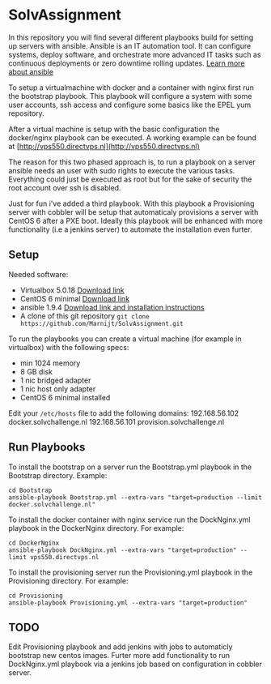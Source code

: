 SolvAssignment
=========

In this repository you will find several different playbooks build for setting up servers with ansible. Ansible is an IT automation tool. It can configure systems, deploy software, and orchestrate more advanced IT tasks such as continuous deployments or zero downtime rolling updates. [Learn more about ansible](http://docs.ansible.com/ansible/index.html)

To setup a virtualmachine with docker and a container with nginx first run the bootstrap playbook. This playbook will configure a system with some user accounts, ssh access and configure some basics like the EPEL yum repository.

After a virtual machine is setup with the basic configuration the docker/nginx playbook can be executed. A working example can be found at [http://vps550.directvps.nl](http://vps550.directvps.nl)

The reason for this two phased approach is, to run a playbook on a server ansible needs an user with sudo rights to execute the various tasks. Everything could just be executed as root but for the sake of security the root account over ssh is disabled.

Just for fun i've added a third playbook. With this playbook a Provisioning server with cobbler will be setup that automaticaly provisions a server with CentOS 6 after a PXE boot. Ideally this playbook will be enhanced with more functionality (i.e a jenkins server) to automate the installation even furter.

Setup
------------

Needed software:

- Virtualbox 5.0.18 [Download link](https://www.virtualbox.org/wiki/Downloads)
- CentOS 6 minimal [Download link](http://ftp.nluug.nl/ftp/pub/os/Linux/distr/CentOS/6.7/isos/x86_64/)
- ansible 1.9.4 [Download link and installation instructions](http://docs.ansible.com/ansible/intro_installation.html)
- A clone of this git repository `git clone https://github.com/Marnijt/SolvAssignment.git`

To run the playbooks you can create a virtual machine (for example in virtualbox) with the following specs:

- min 1024 memory
- 8 GB disk
- 1 nic bridged adapter
- 1 nic host only adapter
- CentOS 6 minimal installed

Edit your `/etc/hosts` file to add the following domains:
192.168.56.102   docker.solvchallenge.nl
192.168.56.101   provision.solvchallenge.nl

Run Playbooks
------------

To install the bootstrap on a server run the Bootstrap.yml playbook in the Bootstrap directory. Example:

```
cd Bootstrap
ansible-playbook Bootstrap.yml --extra-vars "target=production --limit docker.solvchallenge.nl"

```

To install the docker container with nginx service run the DockNginx.yml playbook in the DockerNginx directory. For example:

```
cd DockerNginx
ansible-playbook DockNginx.yml --extra-vars "target=production" --limit vps550.directvps.nl

```

To install the provisioning server run the Provisioning.yml playbook in the Provisioning directory. For example:

```
cd Provisioning
ansible-playbook Provisioning.yml --extra-vars "target=production"

```

TODO
------------

Edit Provisioning playbook and add jenkins with jobs to automaticly bootstrap new centos images. Furter more add functionality to run DockNginx.yml playbook via a jenkins job based on configuration in cobbler server.